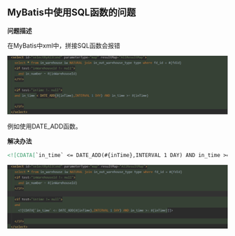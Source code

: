 ## MyBatis中使用SQL函数的问题

**问题描述**

在MyBatis中xml中，拼接SQL函数会报错

![](https://raw.githubusercontent.com/lightingsui/Pic/master/img/Snipaste_2020-02-18_23-11-54.png)

例如使用DATE_ADD函数。

**解决办法**

```xml
<![CDATA[`in_time` <= DATE_ADD(#{inTime},INTERVAL 1 DAY) AND in_time >= #{inTime}]]>
```

![](https://raw.githubusercontent.com/lightingsui/Pic/master/img/Snipaste_2020-02-18_23-13-40.png)

